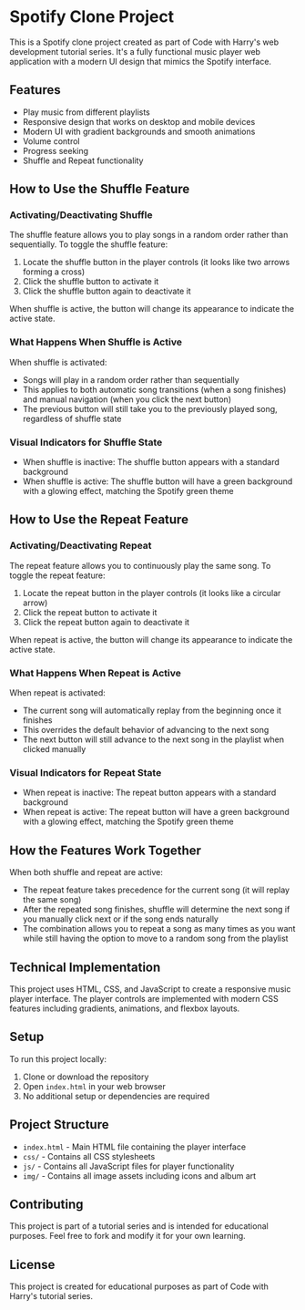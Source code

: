 # Spotify Clone Project

This is a Spotify clone project created as part of Code with Harry's web development tutorial series. It's a fully functional music player web application with a modern UI design that mimics the Spotify interface.

## Features

- Play music from different playlists
- Responsive design that works on desktop and mobile devices
- Modern UI with gradient backgrounds and smooth animations
- Volume control
- Progress seeking
- Shuffle and Repeat functionality

## How to Use the Shuffle Feature

### Activating/Deactivating Shuffle

The shuffle feature allows you to play songs in a random order rather than sequentially. To toggle the shuffle feature:

1. Locate the shuffle button in the player controls (it looks like two arrows forming a cross)
2. Click the shuffle button to activate it
3. Click the shuffle button again to deactivate it

When shuffle is active, the button will change its appearance to indicate the active state.

### What Happens When Shuffle is Active

When shuffle is activated:
- Songs will play in a random order rather than sequentially
- This applies to both automatic song transitions (when a song finishes) and manual navigation (when you click the next button)
- The previous button will still take you to the previously played song, regardless of shuffle state

### Visual Indicators for Shuffle State

- When shuffle is inactive: The shuffle button appears with a standard background
- When shuffle is active: The shuffle button will have a green background with a glowing effect, matching the Spotify green theme

## How to Use the Repeat Feature

### Activating/Deactivating Repeat

The repeat feature allows you to continuously play the same song. To toggle the repeat feature:

1. Locate the repeat button in the player controls (it looks like a circular arrow)
2. Click the repeat button to activate it
3. Click the repeat button again to deactivate it

When repeat is active, the button will change its appearance to indicate the active state.

### What Happens When Repeat is Active

When repeat is activated:
- The current song will automatically replay from the beginning once it finishes
- This overrides the default behavior of advancing to the next song
- The next button will still advance to the next song in the playlist when clicked manually

### Visual Indicators for Repeat State

- When repeat is inactive: The repeat button appears with a standard background
- When repeat is active: The repeat button will have a green background with a glowing effect, matching the Spotify green theme

## How the Features Work Together

When both shuffle and repeat are active:
- The repeat feature takes precedence for the current song (it will replay the same song)
- After the repeated song finishes, shuffle will determine the next song if you manually click next or if the song ends naturally
- The combination allows you to repeat a song as many times as you want while still having the option to move to a random song from the playlist

## Technical Implementation

This project uses HTML, CSS, and JavaScript to create a responsive music player interface. The player controls are implemented with modern CSS features including gradients, animations, and flexbox layouts.

## Setup

To run this project locally:
1. Clone or download the repository
2. Open `index.html` in your web browser
3. No additional setup or dependencies are required

## Project Structure

- `index.html` - Main HTML file containing the player interface
- `css/` - Contains all CSS stylesheets
- `js/` - Contains all JavaScript files for player functionality
- `img/` - Contains all image assets including icons and album art

## Contributing

This project is part of a tutorial series and is intended for educational purposes. Feel free to fork and modify it for your own learning.

## License

This project is created for educational purposes as part of Code with Harry's tutorial series.
